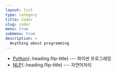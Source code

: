 ```yaml
---
layout: list
type: category
title: Coder
slug: coder
menu: true
submenu: true
description: >
  Anything about programming
---
```


* [Python]{:.heading.flip-title}  --- 파이썬 프로그래밍
* [NLP]{:.heading.flip-title}  --- 자연어처리

[Python]: /coder/python/
[NLP]: /coder/nlp/